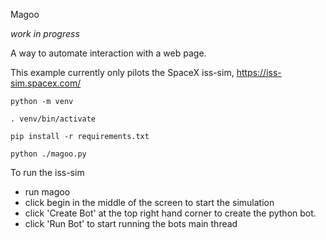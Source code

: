 Magoo

*work in progress*

A way to automate interaction with a web page.

This example currently only pilots the SpaceX iss-sim, https://iss-sim.spacex.com/


`python -m venv`

`. venv/bin/activate`

`pip install -r requirements.txt`

`python ./magoo.py`

To run the iss-sim
- run magoo
- click begin in the middle of the screen to start the simulation
- click 'Create Bot' at the top right hand corner to create the python bot.
- click 'Run Bot' to start running the bots main thread
 
